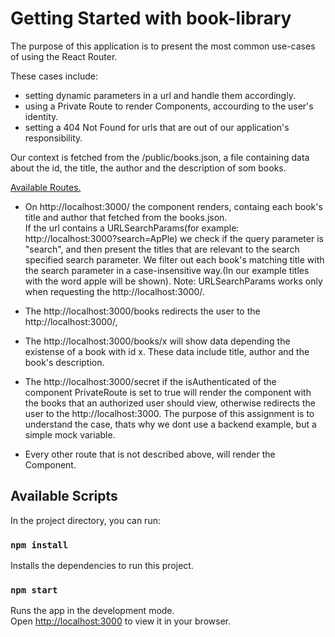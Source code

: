 # Getting Started with book-library

The purpose of this application is to present the most common use-cases of using the React Router.

These cases include:

- setting dynamic parameters in a url and handle them accordingly.
- using a Private Route to render Components, accourding to the user's identity.
- setting a 404 Not Found for urls that are out of our application's responsibility.

Our context is fetched from the /public/books.json, a file containing data about the id, the title, the author and the description of som books.

<U>Available Routes.</u>

- On http://localhost:3000/ the <Books> component renders, containg each book's title and author that fetched from the books.json.\
  If the url contains a URLSearchParams(for example: http://localhost:3000?search=ApPle) we check if the query parameter is "search", and then present the titles that are relevant to the search specified search parameter. We filter out each book's matching title with the search parameter in a case-insensitive way.(In our example titles with the word apple will be shown).
  Note: URLSearchParams works only when requesting the http://localhost:3000/.

- The http://localhost:3000/books redirects the user to the http://localhost:3000/,

- The http://localhost:3000/books/x will show data depending the existense of a book with id x. These data include title, author and the book's description.

- The http://localhost:3000/secret if the isAuthenticated of the component PrivateRoute is set to true will render the <SecretBooks> component with the books that an authorized user should view, otherwise redirects the user to the http://localhost:3000. The purpose of this assignment is to understand the case, thats why we dont use a backend example, but a simple mock variable.

- Every other route that is not described above, will render the <NotFound> Component.

## Available Scripts

In the project directory, you can run:

### `npm install`

Installs the dependencies to run this project.

### `npm start`

Runs the app in the development mode.\
Open [http://localhost:3000](http://localhost:3000) to view it in your browser.
